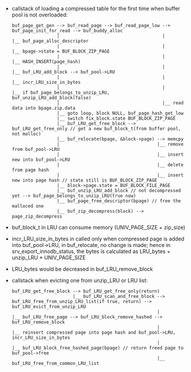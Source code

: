 * callstack of loading a compressed table for the first time when buffer pool is not overloaded:
  ```
  buf_page_get_gen --> buf_read_page --> buf_read_page_low --> buf_page_init_for_read --> buf_buddy_alloc
                   |                                       |                          |__ buf_page_alloc_descriptor
                   |                                       |                          |__ bpage->state = BUF_BLOCK_ZIP_PAGE
                   |                                       |                          |__ HASH_INSERT(page_hash)
                   |                                       |                          |__ buf_LRU_add_block --> buf_pool->LRU
                   |                                       |                                                |__ incr_LRU_size_in_bytes
                   |                                       |                                                |__ if buf_page_belongs_to_unzip_LRU, buf_unzip_LRU_add_block(false)
                   |                                       |__ read data into bpage.zip.data
                   |__ goto loop, block NULL, buf_page_hash_get_low
                   |__ switch fix_block.state BUF_BLOCK_ZIP_PAGE
                   |__ buf_LRU_get_free_block --> buf_LRU_get_free_only // get a new buf_block_t(from buffer pool, not malloc)
                   |__ buf_relocate(bpage, &block->page) --> memcpy
                   |                                     |__ remove from buf_pool->LRU
                   |                                     |__ insert new into buf_pool->LRU
                   |                                     |__ delete from page hash
                   |                                     |__ insert new into page hash // state still is BUF_BLOCK_ZIP_PAGE
                   |__ block->page.state = BUF_BLOCK_FILE_PAGE
                   |__ buf_unzip_LRU_add_block // not decompressed yet --> buf_page_belongs_to_unzip_LRU(true now)
                   |__ buf_page_free_descriptor(bpage) // free the malloced one
                   |__ buf_zip_decompress(block) --> page_zip_decompress
  ```

* buf_block_t in LRU can consume memory (UNIV_PAGE_SIZE + zip_size)
* incr_LRU_size_in_bytes in called only when compressed page is added into buf_pool->LRU, in buf_relocate, no change is made; hence in srv_export_innodb_status,
  the bytes is calculated as LRU_bytes + unzip_LRU * UNIV_PAGE_SIZE
* LRU_bytes would be decreased in buf_LRU_remove_block

* callstack when evicting one from unzip_LRU or LRU list:
  ```
  buf_LRU_get_free_block --> buf_LRU_get_free_only(return)
                         |__ buf_LRU_scan_and_free_block --> buf_LRU_free_from_unzip_LRU_list(if true, return) --> buf_LRU_evict_from_unzip_LRU
                                                         |                                                     |__ buf_LRU_free_page --> buf_LRU_block_remove_hashed --> buf_LRU_remove_block
                                                         |                                                                           |__ reinsert compressed page into page hash and buf_pool->LRU, incr_LRU_size_in_bytes
                                                         |                                                                           |__ buf_LRU_block_free_hashed_page(bpage) // return freed page to buf_pool->free
                                                         |__ buf_LRU_free_from_common_LRU_list
  ```
